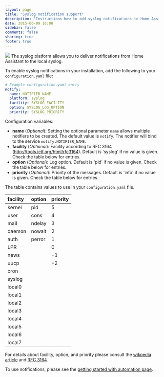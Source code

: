 ```yaml
---
layout: page
title: "Syslog notification support"
description: "Instructions how to add syslog notifications to Home Assistant."
date: 2015-06-09 16:00
sidebar: false
comments: false
sharing: true
footer: true
---
```


<img src='/images/supported_brands/applications-system.png' class='brand pull-right' />
The syslog platform allows you to deliver notifications from Home Assistant to the local syslog.

To enable syslog notifications in your installation, add the following to your `configuration.yaml` file:

```yaml
# Example configuration.yaml entry
notify:
  name: NOTIFIER_NAME
  platform: syslog
  facility: SYSLOG_FACILITY
  option: SYSLOG_LOG_OPTION
  priority: SYSLOG_PRIORITY
```

Configuration variables:

- **name** (*Optional*): Setting the optional parameter `name` allows multiple notifiers to be created. The default value is `notify`. The notifier will bind to the service `notify.NOTIFIER_NAME`.
- **facility** (*Optional*): Facility according to RFC 3164 (http://tools.ietf.org/html/rfc3164). Default is 'syslog' if no value is given. Check the table below for entries.
- **option** (*Optional*): Log option. Default is 'pid' if no value is given. Check the table below for entries.
- **priority** (*Optional*): Priority of the messages. Default is 'info' if no value is given. Check the table below for entries.

The table contains values to use in your `configuration.yaml` file.

| facility  | option  | priority  |
| :-------- |:--------| :---------|
| kernel    | pid     | 5         |
| user      | cons    | 4         |
| mail      | ndelay  | 3         |
| daemon    | nowait  | 2         |
| auth      | perror  | 1         |
| LPR       |         | 0         |
| news      |         | -1        |
| uucp      |         | -2        |
| cron      |         |           |
| syslog    |         |           |
| local0    |         |           |
| local1    |         |           |
| local2    |         |           |
| local3    |         |           |
| local4    |         |           |
| local5    |         |           |
| local6    |         |           |
| local7    |         |           |

For details about facility, option, and priority please consult the [wikpedia article](http://en.wikipedia.org/wiki/Syslog) and [RFC 3164](http://tools.ietf.org/html/rfc3164).

To use notifications, please see the [getting started with automation page]({{site_root}}/components/automation.html).
